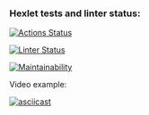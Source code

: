 ### Hexlet tests and linter status:
[![Actions Status](https://github.com/AnastasiaZelenkova/frontend-project-46/actions/workflows/hexlet-check.yml/badge.svg)](https://github.com/AnastasiaZelenkova/frontend-project-46/actions)

[![Linter Status](https://github.com/AnastasiaZelenkova/frontend-project-46/actions/workflows/github-actions-tests.yml/badge.svg)](https://github.com/AnastasiaZelenkova/frontend-project-46/actions)

[![Maintainability](https://api.codeclimate.com/v1/badges/7dbc23f4fe4085e37467/maintainability)](https://codeclimate.com/github/AnastasiaZelenkova/frontend-project-46/maintainability)

Video example:

[![asciicast](https://asciinema.org/a/M2IvJkvsMZyKUbrjFxJySGldK.svg)](https://asciinema.org/a/M2IvJkvsMZyKUbrjFxJySGldK)
